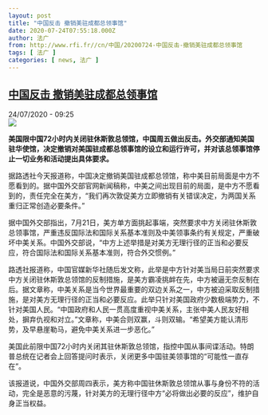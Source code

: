 ```yaml
---
layout: post
title: "中国反击 撤销美驻成都总领事馆"
date: 2020-07-24T07:55:18.000Z
author: 法广
from: http://www.rfi.fr//cn/中国/20200724-中国反击-撤销美驻成都总领事馆
tags: [ 法广 ]
categories: [ news, 法广 ]
---
```

<!--1595577318000-->
[中国反击 撤销美驻成都总领事馆](http://www.rfi.fr//cn/%E4%B8%AD%E5%9B%BD/20200724-%E4%B8%AD%E5%9B%BD%E5%8F%8D%E5%87%BB-%E6%92%A4%E9%94%80%E7%BE%8E%E9%A9%BB%E6%88%90%E9%83%BD%E6%80%BB%E9%A2%86%E4%BA%8B%E9%A6%86)
------

<div>
<div>24/07/2020 - 09:25</div><img src="https://s.rfi.fr/media/display/7416359e-cd7e-11ea-8ca4-005056a98db9/w:310/p:16x9/000_1vo99k_0.jpg"><p><strong>美国限中国72小时内关闭驻休斯敦总领馆，中国周五做出反击。外交部通知美国驻华使馆，决定撤销对美国驻成都总领事馆的设立和运行许可，并对该总领事馆停止一切业务和活动提出具体要求。</strong></p><div class="t-content__body u-clearfix"><div class="m-interstitial"></div><p>据路透社今天报道称，中国决定撤销美国驻成都总领馆，称中美目前局面是中方不愿看到的。据中国外交部官网新闻稿称，中美之间出现目前的局面，是中方不愿看到的，责任完全在美方，“我们再次敦促美方立即撤销有关错误决定，为两国关系重归正常创造必要条件。”</p><p>据中国外交部指出，7月21日，美方单方面挑起事端，突然要求中方关闭驻休斯敦总领事馆，严重违反国际法和国际关系基本准则及中美领事条约有关规定，严重破坏中美关系。中国外交部说，“中方上述举措是对美方无理行径的正当和必要反应，符合国际法和国际关系基本准则，符合外交惯例。”</p><p>路透社报道称，中国官媒新华社随后发文称，此举是中方针对美当局日前突然要求中方关闭驻休斯敦总领馆的反制措施，是美方霸凌挑衅在先，中方被逼无奈反制在后。据文章称，中美关系是当今世界最重要的双边关系之一，中方被迫采取反制措施，是对美方无理行径的正当和必要反应。此举只针对美国政府少数极端势力，不针对美国人民。“中国政府和人民一贯高度重视中美关系，主张中美人民友好相处，摒弃仇视和对立。”文章称，中美合则双赢，斗则双输。“希望美方能认清形势，及早悬崖勒马，避免中美关系进一步恶化。”</p><p>美国此前限中国72小时内关闭其驻休斯敦总领馆，指控中国从事间谍活动。特朗普总统在记者会上回答提问时表示，关闭更多中国驻美领事馆的“可能性一直存在”。</p><p>该报道说，中国外交部周四表示，美方称中国驻休斯敦总领馆从事与身份不符的活动，完全是恶意的污蔑，针对美方的无理行径中方“必将做出必要的反应”，维护自身正当权益。</p><div class="o-self-promo o-self-promo--nl o-self-promo--hidden" data-selfpromo-newsletter></div><div class="o-self-promo o-self-promo--app o-self-promo--hidden" data-selfpromo-app></div></div>
</div>
